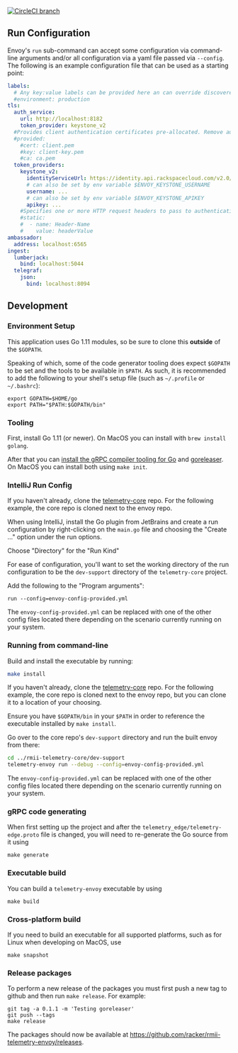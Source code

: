 
[![CircleCI branch](https://img.shields.io/circleci/project/github/racker/rmii-telemetry-envoy/master.svg)](https://circleci.com/gh/racker/rmii-telemetry-envoy)

## Run Configuration

Envoy's `run` sub-command can accept some configuration via command-line arguments and/or all
configuration via a yaml file passed via `--config`. The following is an example configuration
file that can be used as a starting point:

```yaml
labels:
  # Any key:value labels can be provided here an can override discovered labels, such as hostname
  #environment: production
tls:
  auth_service:
    url: http://localhost:8182
    token_provider: keystone_v2
  #Provides client authentication certificates pre-allocated. Remove auth_service config when using this.
  #provided:
    #cert: client.pem
    #key: client-key.pem
    #ca: ca.pem
  token_providers:
    keystone_v2:
      identityServiceUrl: https://identity.api.rackspacecloud.com/v2.0/
      # can also be set by env variable $ENVOY_KEYSTONE_USERNAME
      username: ...
      # can also be set by env variable $ENVOY_KEYSTONE_APIKEY
      apikey: ...
    #Specifies one or more HTTP request headers to pass to authentication service
    #static:
    #  - name: Header-Name
    #    value: headerValue
ambassador:
  address: localhost:6565
ingest:
  lumberjack:
    bind: localhost:5044
  telegraf:
    json:
      bind: localhost:8094
```

## Development

### Environment Setup

This application uses Go 1.11 modules, so be sure to clone this **outside** of the `$GOPATH`.

Speaking of which, some of the code generator tooling does expect `$GOPATH` to be set and the tools to
be available in `$PATH`. As such, it is recommended to add the following to your shell's
setup file (such as `~/.profile` or `~/.bashrc`):

```
export GOPATH=$HOME/go
export PATH="$PATH:$GOPATH/bin"
```

### Tooling

First, install Go 1.11 (or newer). On MacOS you can install with `brew install golang`.

After that you can [install the gRPC compiler tooling for Go](https://grpc.io/docs/quickstart/go.html#install-protocol-buffers-v3) 
and [goreleaser](https://goreleaser.com/). 
On MacOS you can install both using `make init`.

### IntelliJ Run Config

If you haven't already, clone the [telemetry-core](https://github.com/racker/rmii-telemetry-core)
repo. For the following example, the core repo is cloned next to the envoy repo.

When using IntelliJ, install the Go plugin from JetBrains and create a run configuration
by right-clicking on the `main.go` file and choosing the "Create ..." option under the
run options.

Choose "Directory" for the "Run Kind"

For ease of configuration, you'll want to set the working directory of the run configuration
to be the `dev-support` directory of the `telemetry-core` project.

Add the following to the "Program arguments":

```
run --config=envoy-config-provided.yml
```

The `envoy-config-provided.yml` can be replaced with one of the other config files located there depending on
the scenario currently running on your system.

### Running from command-line

Build and install the executable by running:

```bash
make install
```

If you haven't already, clone the [telemetry-core](https://github.com/racker/rmii-telemetry-core)
repo. For the following example, the core repo is cloned next to the envoy repo, but you can
clone it to a location of your choosing.

Ensure you have `$GOPATH/bin` in your `$PATH` in order to reference the executable installed by `make install`.

Go over to the core repo's `dev-support` directory and run the built envoy from there:

```bash
cd ../rmii-telemetry-core/dev-support
telemetry-envoy run --debug --config=envoy-config-provided.yml
```

The `envoy-config-provided.yml` can be replaced with one of the other config files located there depending on
the scenario currently running on your system.

### gRPC code generating

When first setting up the project and after the `telemetry_edge/telemetry-edge.proto` file
is changed, you will need to re-generate the Go source from it using

```
make generate
```

### Executable build

You can build a `telemetry-envoy` executable by using

```
make build
```

### Cross-platform build

If you need to build an executable for all supported platforms, such as for Linux when
developing on MacOS, use

```
make snapshot
```

### Release packages

To perform a new release of the packages you must first push a new tag to github and then run `make release`.  For example:

```
git tag -a 0.1.1 -m 'Testing goreleaser'
git push --tags
make release
``` 

The packages should now be available at https://github.com/racker/rmii-telemetry-envoy/releases.